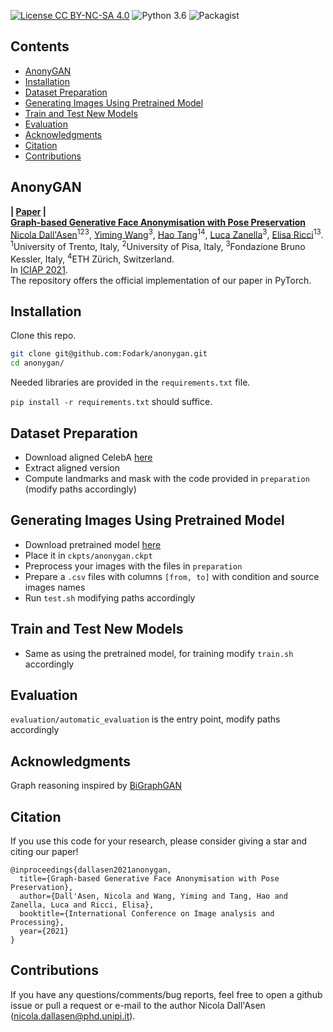 [![License CC BY-NC-SA 4.0](https://img.shields.io/badge/license-CC4.0-blue.svg)](https://github.com/Ha0Tang/XingGAN/blob/master/LICENSE.md)
![Python 3.6](https://img.shields.io/badge/python-3.7.10-green.svg)
![Packagist](https://img.shields.io/badge/Pytorch-1.8.1-red.svg)

## Contents
  - [AnonyGAN](#AnoynGAN)
  - [Installation](#Installation)
  - [Dataset Preparation](#Dataset-Preparation)
  - [Generating Images Using Pretrained Model](#Generating-Images-Using-Pretrained-Model)
  - [Train and Test New Models](#Train-and-Test-New-Models)
  - [Evaluation](#Evaluation)
  - [Acknowledgments](#Acknowledgments)
  - [Citation](#Citation)
  - [Contributions](#Contributions)

## AnonyGAN
**| [Paper]() |** <br> 
[**Graph-based Generative Face Anonymisation with Pose Preservation**]() <br> 
[Nicola Dall'Asen]()<sup>123</sup>, [Yiming Wang]()<sup>3</sup>, [Hao Tang](http://disi.unitn.it/~hao.tang/)<sup>14</sup>, [Luca Zanella]()<sup>3</sup>, [Elisa Ricci](http://elisaricci.eu)<sup>13</sup>. 
<br><sup>1</sup>University of Trento, Italy, <sup>2</sup>University of Pisa, Italy, <sup>3</sup>Fondazione Bruno Kessler, Italy, <sup>4</sup>ETH Zürich, Switzerland.<br>
In [ICIAP 2021](https://www.iciap2021.org). <br>
The repository offers the official implementation of our paper in PyTorch.

## Installation

Clone this repo.
```bash
git clone git@github.com:Fodark/anonygan.git
cd anonygan/
```

Needed libraries are provided in the `requirements.txt` file. 

`pip install -r requirements.txt` should suffice.

## Dataset Preparation

- Download aligned CelebA [here](http://mmlab.ie.cuhk.edu.hk/projects/CelebA.html)
- Extract aligned version
- Compute landmarks and mask with the code provided in `preparation` (modify paths accordingly)

## Generating Images Using Pretrained Model

- Download pretrained model [here](https://drive.google.com/file/d/1FWMaBIQfm1-1fLy0ZG7eu--VD91OipJP/view?usp=sharing)
- Place it in `ckpts/anonygan.ckpt`
- Preprocess your images with the files in `preparation`
- Prepare a `.csv` files with columns `[from, to]` with condition and source images names
- Run `test.sh` modifying paths accordingly

## Train and Test New Models

- Same as using the pretrained model, for training modify `train.sh` accordingly

## Evaluation

`evaluation/automatic_evaluation` is the entry point, modify paths accordingly

## Acknowledgments

Graph reasoning inspired by [BiGraphGAN](https://github.com/Ha0Tang/BiGraphGAN)

## Citation

If you use this code for your research, please consider giving a star and citing our paper!

```
@inproceedings{dallasen2021anonygan,
  title={Graph-based Generative Face Anonymisation with Pose Preservation},
  author={Dall'Asen, Nicola and Wang, Yiming and Tang, Hao and Zanella, Luca and Ricci, Elisa},
  booktitle={International Conference on Image analysis and Processing},
  year={2021}
}
```

## Contributions
If you have any questions/comments/bug reports, feel free to open a github issue or pull a request or e-mail to the author Nicola Dall'Asen ([nicola.dallasen@phd.unipi.it](nicola.dallasen@phd.unipi.it)). 